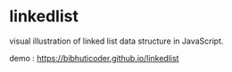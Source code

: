 # linkedlist
visual illustration of linked list data structure in JavaScript.

demo : https://bibhuticoder.github.io/linkedlist
